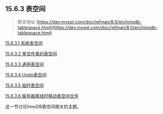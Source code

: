 ## 15.6.3 表空间
> 原文地址 [https://dev.mysql.com/doc/refman/8.0/en/innodb-tablespace.html](https://dev.mysql.com/doc/refman/8.0/en/innodb-tablespace.html)

[15.6.3.1 系统表空间](innodb-system-tablespace.md)

[15.6.3.2 单文件表的表空间]()

[15.6.3.3 通用表空间]()

[15.6.3.4 Undo表空间]()

[15.6.3.5 临时表空间]()

[15.6.3.6 服务器离线时移动表空间文件]()

这一节讨论InnoDB表空间相关的主题。